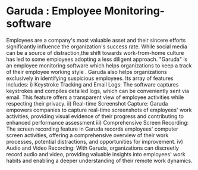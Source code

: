 # Garuda : Employee Monitoring-software
Employees are a company's most valuable asset and their sincere efforts significantly influence the organization's success rate. While social media can be a source of distraction,the shift towards work-from-home culture has led to some employees adopting a less diligent approach. 
"Garuda" is an employee monitoring software which helps organizations to keep a track of their employee working  style . Garuda also helps organizations exclusively in identifying suspicious employees. Its array of features includes:
i) Keystroke Tracking and Email Logs: The software captures keystrokes and compiles detailed logs, which can be conveniently sent via email. This feature offers a transparent view of employee activities while respecting their privacy.
ii) Real-time Screenshot Capture: Garuda empowers companies to capture real-time screenshots of employees' work activities, providing visual evidence of their progress and contributing to enhanced performance assessment
iii) Comprehensive Screen Recording: The screen recording feature in Garuda records employees' computer screen activities, offering a comprehensive overview of their work processes, potential distractions, and opportunities for improvement.
iv) Audio and Video Recording: With Garuda, organizations can discreetly record audio and video, providing valuable insights into employees' work habits and enabling a deeper understanding of their remote work dynamics.
   

